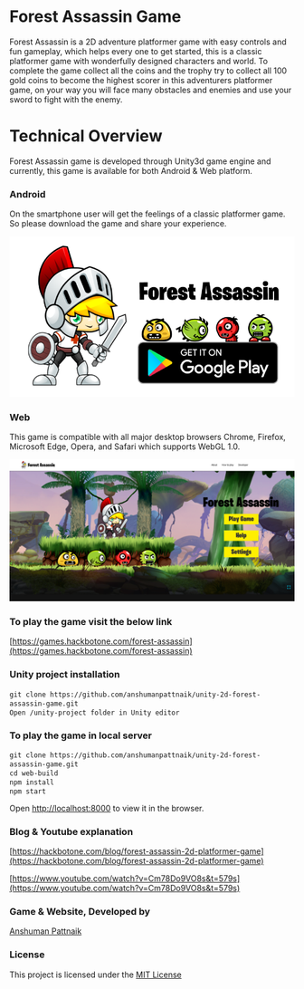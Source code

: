 # Forest Assassin Game
Forest Assassin is a 2D adventure platformer game with easy controls and fun gameplay, which helps every one to get started, this is a classic platformer game with wonderfully designed characters and world. To complete the game collect all the coins and the trophy try to collect all 100 gold coins to become the highest scorer in this adventurers platformer game, on your way you will face many obstacles and enemies and use your sword to fight with the enemy.

# Technical Overview
Forest Assassin game is developed through Unity3d game engine and currently, this game is available for both Android & Web platform.

### Android 

On the smartphone user will get the feelings of a classic platformer game. So please download the game and share your experience.

<p>
 <a href="https://play.google.com/store/apps/details?id=com.forestassassin"><img src="screenshots/GooglePlay.png" width="700"/></a>
</p>

### Web 
This game is compatible with all major desktop browsers Chrome, Firefox, Microsoft Edge, Opera, and Safari which supports WebGL 1.0. 
<p>
 <img src="screenshots/main.png"/>
</p>

### To play the game visit the below link
[https://games.hackbotone.com/forest-assassin](https://games.hackbotone.com/forest-assassin)

### Unity project installation
``````````````````````````
git clone https://github.com/anshumanpattnaik/unity-2d-forest-assassin-game.git
Open /unity-project folder in Unity editor
``````````````````````````

### To play the game in local server
``````````````````````````
git clone https://github.com/anshumanpattnaik/unity-2d-forest-assassin-game.git
cd web-build 
npm install
npm start
``````````````````````````
Open [http://localhost:8000](http://localhost:8000) to view it in the browser.

### Blog & Youtube explanation
[https://hackbotone.com/blog/forest-assassin-2d-platformer-game](https://hackbotone.com/blog/forest-assassin-2d-platformer-game)

[https://www.youtube.com/watch?v=Cm78Do9VO8s&t=579s](https://www.youtube.com/watch?v=Cm78Do9VO8s&t=579s)

### Game & Website, Developed by
[Anshuman Pattnaik](https://www.linkedin.com/in/anshuman123/)

### License
This project is licensed under the [MIT License](LICENSE)

